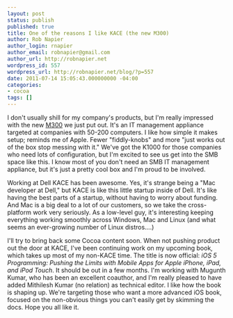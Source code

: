```yaml
---
layout: post
status: publish
published: true
title: One of the reasons I like KACE (the new M300)
author: Rob Napier
author_login: rnapier
author_email: robnapier@gmail.com
author_url: http://robnapier.net
wordpress_id: 557
wordpress_url: http://robnapier.net/blog/?p=557
date: 2011-07-14 15:05:43.000000000 -04:00
categories:
- cocoa
tags: []
---
```

I don't usually shill for my company's products, but I'm  really impressed with the new <a href="http://www.kace.com/products/asset-management-appliance/">M300</a> we just put out. It's an IT management appliance targeted at companies with 50-200 computers. I like how simple it makes setup; reminds me of Apple. Fewer "fiddly-knobs" and more "just works out of the box stop messing with it." We've got the K1000 for those companies who need lots of configuration, but I'm excited to see us get into the SMB space like this. I know most of you don't need an SMB IT management appliance, but it's just a pretty cool box and I'm proud to be involved.
<!-- more -->
Working at Dell KACE has been awesome. Yes, it's strange being a "Mac developer at Dell," but KACE is like this little startup inside of Dell. It's like having the best parts of a startup, without having to worry about funding. And Mac is a big deal to a lot of our customers, so we take the cross-platform work very seriously. As a low-level guy, it's interesting keeping everything working smoothly across Windows, Mac and Linux (and what seems an ever-growing number of Linux distros....)

I'll try to bring back some Cocoa content soon. When not pushing product out the door at KACE, I've been continuing work on my upcoming book, which takes up most of my non-KACE time. The title is now official: <em>iOS 5 Programming: Pushing the Limits with Mobile Apps for Apple iPhone, iPad, and iPod Touch</em>. It should be out in a few months. I'm working with Mugunth Kumar, who has been an excellent coauthor, and I'm really pleased to have added Mithilesh Kumar (no relation) as technical editor. I like how the book is shaping up. We're targeting those who want a more advanced iOS book, focused on the non-obvious things you can't easily get by skimming the docs. Hope you all like it.
